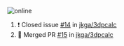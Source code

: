 ![online](https://puppeteer-screenshot-two.vercel.app/https:/dev.to/jkga?quality=75&viewportWidth=1250&viewportHeight=950&key=0bb7be77-c9da-4030-aaa2-cbf325b14210&type=jpeg)

<!--START_SECTION:activity-->
1. ❗️ Closed issue [#14](https://github.com/jkga/3dpcalc/issues/14) in [jkga/3dpcalc](https://github.com/jkga/3dpcalc)
2. 🎉 Merged PR [#15](https://github.com/jkga/3dpcalc/pull/15) in [jkga/3dpcalc](https://github.com/jkga/3dpcalc)
<!--END_SECTION:activity-->
